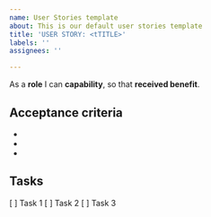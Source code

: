 ```yaml
---
name: User Stories template
about: This is our default user stories template
title: 'USER STORY: <tTITLE>'
labels: ''
assignees: ''

---
```


As a **role** I can **capability**, so that **received benefit**.

## Acceptance criteria
- 
-
-

## Tasks
[ ] Task 1
[ ] Task 2
[ ] Task 3
